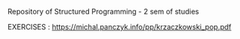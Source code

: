 Repository of Structured Programming - 2 sem of studies

EXERCISES : https://michal.panczyk.info/pp/krzaczkowski_pop.pdf
